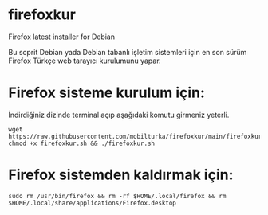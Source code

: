 # firefoxkur
Firefox latest installer for Debian

Bu scprit Debian yada Debian tabanlı işletim sistemleri için en son sürüm Firefox Türkçe web tarayıcı kurulumunu yapar.

# Firefox sisteme kurulum için: 
İndirdiğiniz dizinde terminal açıp aşağıdaki komutu girmeniz yeterli. 
```
wget https://raw.githubusercontent.com/mobilturka/firefoxkur/main/firefoxkur.sh
chmod +x firefoxkur.sh && ./firefoxkur.sh
```

# Firefox sistemden kaldırmak için:
```
sudo rm /usr/bin/firefox && rm -rf $HOME/.local/firefox && rm $HOME/.local/share/applications/Firefox.desktop
```
